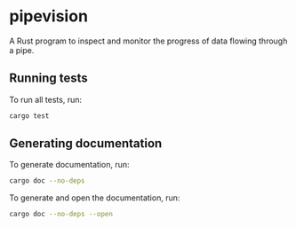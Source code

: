 # pipevision
A Rust program to inspect and monitor the progress of data flowing through a pipe.

## Running tests

To run all tests, run:
``` sh
cargo test
```

## Generating documentation

To generate documentation, run:
``` sh
cargo doc --no-deps
```

To generate and open the documentation, run:
``` sh
cargo doc --no-deps --open
```
